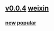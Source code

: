 ## [v0.0.4](https://github.com/littleflute/tedx/edit/master/README.md) [weixin](https://github.com/littleflute/weixin)
### [new](https://www.youtube.com/user/TEDxTalks/videos) [popular](https://www.youtube.com/user/TEDxTalks/videos?view=0&sort=p&flow=grid)
